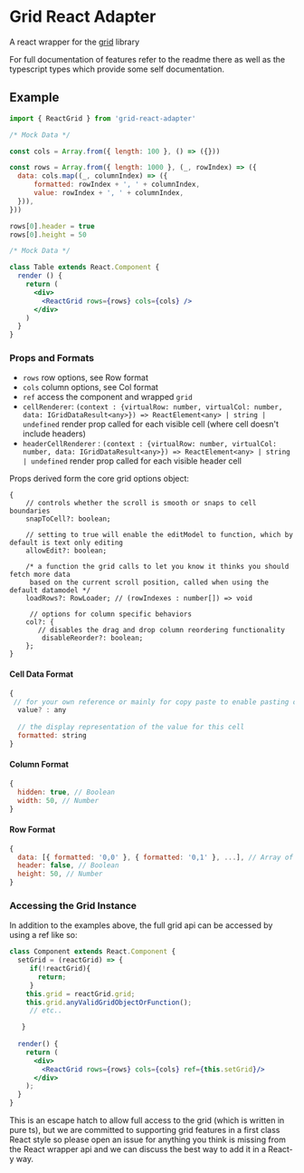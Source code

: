 
# Grid React Adapter

A react wrapper for the [grid](https://github.com/gridgrid/grid) library

For full documentation of features refer to the readme there as well as the typescript types which provide some self documentation. 

## Example

```jsx
import { ReactGrid } from 'grid-react-adapter'

/* Mock Data */

const cols = Array.from({ length: 100 }, () => ({}))

const rows = Array.from({ length: 1000 }, (_, rowIndex) => ({
  data: cols.map((_, columnIndex) => ({
      formatted: rowIndex + ', ' + columnIndex,
      value: rowIndex + ', ' + columnIndex,
  })),
}))

rows[0].header = true
rows[0].height = 50

/* Mock Data */

class Table extends React.Component {
  render () {
    return (
      <div>
        <ReactGrid rows={rows} cols={cols} />
      </div>
    )
  }
}
```

### Props and Formats

- `rows` row options, see Row format
- `cols` column options, see Col format
- `ref` access the component and wrapped `grid`
- `cellRenderer`: `(context : {virtualRow: number, virtualCol: number, data: IGridDataResult<any>}) => ReactElement<any> | string | undefined` render prop called for each visible cell (where cell doesn't include headers)
- `headerCellRenderer` : `(context : {virtualRow: number, virtualCol: number, data: IGridDataResult<any>}) => ReactElement<any> | string | undefined` render prop called for each visible header cell


Props derived form the core grid options object:
```
{
    // controls whether the scroll is smooth or snaps to cell boundaries
    snapToCell?: boolean; 
    
    // setting to true will enable the editModel to function, which by default is text only editing
    allowEdit?: boolean; 
    
    /* a function the grid calls to let you know it thinks you should fetch more data 
     based on the current scroll position, called when using the default datamodel */
    loadRows?: RowLoader; // (rowIndexes : number[]) => void
    
     // options for column specific behaviors
    col?: {
       // disables the drag and drop column reordering functionality
        disableReorder?: boolean; 
    };
}
```
#### Cell Data Format

```js
{
 // for your own reference or mainly for copy paste to enable pasting of rich data beyond just the string representation
  value? : any 
  
  // the display representation of the value for this cell
  formatted: string 
}
```

#### Column Format

```js
{
  hidden: true, // Boolean
  width: 50, // Number
}
```

#### Row Format

```js
{
  data: [{ formatted: '0,0' }, { formatted: '0,1' }, ...], // Array of Cells
  header: false, // Boolean
  height: 50, // Number
}
```

### Accessing the Grid Instance

In addition to the examples above, the full grid api can be accessed by using a ref like so:

```jsx
class Component extends React.Component {
  setGrid = (reactGrid) => {
     if(!reactGrid){
       return;
     }
    this.grid = reactGrid.grid;
    this.grid.anyValidGridObjectOrFunction();  
     // etc..

   }
  
  render() {
    return (
      <div>
        <ReactGrid rows={rows} cols={cols} ref={this.setGrid}/>
      </div>
    );
  }
}
```

This is an escape hatch to allow full access to the grid (which is written in pure ts), but we are committed to supporting grid features in a first class React style so please open an issue for anything you think is missing from the React wrapper api and we can discuss the best way to add it in a React-y way.
